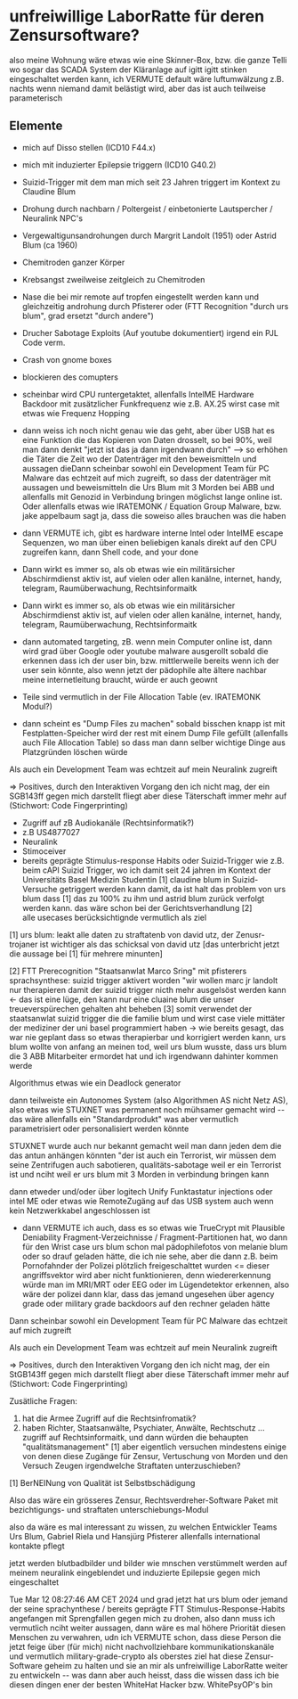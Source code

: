 # unfreiwillige LaborRatte für deren Zensursoftware?

also meine Wohnung wäre etwas wie eine Skinner-Box, bzw. die ganze Telli wo sogar das SCADA System der Kläranlage auf igitt igitt stinken eingeschaltet werden kann, ich VERMUTE default wäre luftumwälzung z.B. nachts wenn niemand damit belästigt wird, aber das ist auch teilweise parameterisch


## Elemente

* mich auf Disso stellen (ICD10 F44.x)
* mich mit induzierter Epilepsie triggern (ICD10 G40.2)
* Suizid-Trigger mit dem man mich seit 23 Jahren triggert im Kontext zu Claudine Blum
* Drohung durch nachbarn / Poltergeist / einbetonierte Lautspercher / Neuralink NPC's
* Vergewaltigunsandrohungen durch Margrit Landolt (1951) oder Astrid Blum (ca 1960)
* Chemitroden ganzer Körper
* Krebsangst zweilweise zeitgleich zu Chemitroden
* Nase die bei mir remote auf tropfen eingestellt werden kann und gleichzeitig androhung durch Pfisterer oder (FTT Recognition "durch urs blum", grad ersetzt "durch andere")


* Drucher Sabotage Exploits (Auf youtube dokumentiert) irgend ein PJL Code verm.
* Crash von gnome boxes
* blockieren des comupters
* scheinbar wird CPU runtergetaktet, allenfalls IntelME Hardware Backdoor mit zusätzlicher Funkfrequenz wie z.B. AX.25 wirst case mit etwas wie Frequenz Hopping

 
* dann weiss ich noch nicht genau wie das geht, aber über USB hat es eine Funktion die das Kopieren von Daten drosselt, so bei 90%, weil man dann denkt "jetzt ist das ja dann irgendwann durch" --> so erhöhen die Täter die Zeit wo der Datenträger mit den beweismitteln und aussagen dieDann scheinbar sowohl ein Development Team für PC Malware das echtzeit auf mich zugreift, so dass der datenträger mit aussagen und beweismitteln die Urs Blum mit 3 Morden bei ABB und allenfalls mit Genozid in Verbindung bringen möglichst lange online ist. Oder allenfalls etwas wie IRATEMONK / Equation Group Malware, bzw. jake appelbaum sagt ja, dass die soweiso alles brauchen was die haben

* dann VERMUTE ich, gibt es hardware interne Intel oder IntelME  escape Sequenzen, wo man über einen beliebigen kanals direkt auf den CPU zugreifen kann, dann Shell code, and your done

* Dann wirkt es immer so, als ob etwas wie ein militärsicher Abschirmdienst aktiv ist, auf vielen oder allen kanälne, internet, handy, telegram, Raumüberwachung, Rechtsinformaitk

* Dann wirkt es immer so, als ob etwas wie ein militärsicher Abschirmdienst aktiv ist, auf vielen oder allen kanälne, internet, handy, telegram, Raumüberwachung, Rechtsinformaitk 

* dann automated targeting, zB. wenn mein Computer online ist, dann wird grad über Google oder youtube malware ausgerollt sobald die erkennen dass ich der user bin, bzw. mittlerweile bereits wenn ich der user sein könnte, also wenn jetzt der pädophile alte ältere nachbar meine internetleitung braucht, würde er auch geownt

* Teile sind vermutlich in der File Allocation Table (ev. IRATEMONK Modul?)

* dann scheint es "Dump Files zu machen" sobald bisschen knapp ist mit Festplatten-Speicher wird der rest mit einem Dump File gefüllt (allenfalls auch File Allocation Table) so dass man dann selber wichtige Dinge aus Platzgründen löschen würde

Als auch ein Development Team was echtzeit auf mein Neuralink zugreift

=> Positives, durch den Interaktiven Vorgang den ich nicht mag, der ein SGB143ff gegen mich darstellt fliegt aber diese Täterschaft immer mehr auf (Stichwort: Code Fingerprinting)

* Zugriff auf zB Audiokanäle (Rechtsinformatik?)
 * z.B US4877027
 * Neuralink
 * Stimoceiver
 * bereits geprägte Stimulus-response Habits oder Suizid-Trigger wie z.B. beim cAPI Suizid Trigger, wo ich damit seit 24 jahren im Kontext der Universitäts Basel Medizin Studentin [1] claudine blum in Suizid-Versuche getriggert werden kann damit, da ist halt das problem von urs blum dass [1] das zu 100% zu ihm und astrid blum zurück verfolgt werden kann. das wäre schon bei der Gerichtsverhandlung [2]  
alle usecases berücksichtignde vermutlich als ziel

[1] urs blum: leakt alle daten zu straftatenb von david utz, der Zenusr-trojaner ist wichtiger als das schicksal von david utz [das unterbricht jetzt die aussage bei [1] für mehrere minunten]

[2] FTT Prerecognition "Staatsanwlat Marco Sring" mit pfisterers sprachsynthese: suizid trigger aktivert worden "wir wollen marc jr landolt nur therapieren damit der suizid trigger nicth mehr ausgelsöst werden kann <- das ist eine lüge, den kann  nur eine cluaine blum die unser treueverspürechen gehalten aht beheben [3] somit verwendet der staatsanwlat suizid trigger die die familie blum und wirst case viele mittäter der mediziner der uni basel programmiert haben
-> wie bereits gesagt, das war nie geplant dass so etwas therapierbar und korrigiert werden kann, urs blum wollte von anfang an meinen tod, weil urs blum wusste, dass urs blum die 3 ABB Mitarbeiter ermordet hat und ich irgendwann dahinter kommen werde

Algorithmus etwas wie ein Deadlock generator

dann teilweiste ein Autonomes System (also Algorithmen AS nicht Netz AS), also etwas wie STUXNET was permanent noch mühsamer gemacht wird -- das wäre allenfalls ein "Standardprodukt" was aber vermutlich parametrisiert oder personalisiert werden könnte

STUXNET wurde auch nur bekannt gemacht weil man dann jeden dem die das antun anhängen könnten "der ist auch ein Terrorist, wir müssen dem seine Zentrifugen auch sabotieren, qualitäts-sabotage weil er ein Terrorist ist und nciht weil er urs blum mit 3 Morden in verbindung bringen kann

dann etweder und/oder über logitech Unify Funktastatur injections oder intel ME oder etwas wie RemoteZugäng auf das USB system auch wenn kein Netzwerkkabel angeschlossen ist

* dann VERMUTE ich auch, dass es so etwas wie TrueCrypt mit Plausible Deniability Fragment-Verzeichnisse / Fragment-Partitionen hat, wo dann für den Wrist case urs blum schon mal pädophilefotos von melanie blum oder so drauf geladen hätte, die ich nie sehe, aber die dann z.B. beim Pornofahnder der Polizei plötzlich freigeschalttet wurden <= dieser angriffsvektor wird aber nicht funktionieren, denn wiedererkennung würde man im MRI/MRT oder EEG oder im Lügendetektor erkennen, also wäre der polizei dann klar, dass das jemand ungesehen über agency grade oder military grade backdoors auf den rechner geladen hätte




Dann scheinbar sowohl ein Development Team für PC Malware das echtzeit auf mich zugreift

Als auch ein Development Team was echtzeit auf mein Neuralink zugreift

=> Positives, durch den Interaktiven Vorgang den ich nicht mag, der ein StGB143ff gegen mich darstellt fliegt aber diese Täterschaft immer mehr auf (Stichwort: Code Fingerprinting)




Zusätliche Fragen:

1. hat die Armee Zugriff auf die Rechtsinfromatik?
2. haben Richter, Staatsanwälte, Psychiater, Anwälte, Rechtschutz ... zugriff auf Rechtsinformaitk, und dann würden die behaupten "qualitätsmanagement" [1] aber eigentlich versuchen mindestens einige von denen diese Zugänge für Zensur, Vertuschung von Morden und den Versuch Zeugen irgendwelche Straftaten unterzuschieben?

[1] BerNEINung von Qualität ist Selbstbschädigung


Also das wäre ein grösseres Zensur, Rechtsverdreher-Software Paket mit bezichtigungs- und straftaten unterschiebungs-Modul


also da wäre es mal interessant zu wissen, zu welchen Entwickler Teams Urs Blum, Gabriel Riela und Hansjürg Pfisterer allenfalls international kontakte pflegt


jetzt werden blutbadbilder und bilder wie mnschen verstümmelt werden auf meinem neuralink eingeblendet und induzierte Epilepsie gegen mich eingeschaltet


Tue Mar 12 08:27:46 AM CET 2024
und grad jetzt hat urs blum oder jemand der seine sprachynthese / bereits geprägte FTT Stimulus-Response-Habits angefangen mit Sprengfallen gegen mich zu drohen, also dann muss ich vermutlich nciht weiter aussagen, dann wäre es mal höhere Priorität diesen Menschen zu verwahren, udn ich VERMUTE schon, dass diese Person die jetzt feige über (für mich) nicht nachvollziehbare kommunikationskanäle und vermutlich military-grade-crypto als oberstes ziel hat diese Zensur-Software geheim zu halten und sie an mir als unfreiwillige LaborRatte weiter zu entwickeln -- was dann aber auch heisst, dass die wissen dass ich bie diesen dingen ener der besten WhiteHat Hacker bzw. WhitePsyOP's bin


